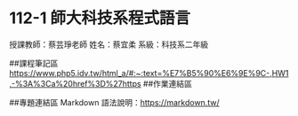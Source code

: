 # 112-1 師大科技系程式語言

授課教師：蔡芸琤老師
姓名：蔡宜柔
系級：科技系二年級

##課程筆記區
https://www.php5.idv.tw/html_a/#:~:text=%E7%B5%90%E6%9E%9C-,HW1,-%3A%3Ca%20href%3D%27https
##作業連結區


##專題連結區
Markdown 語法說明：https://markdown.tw/

